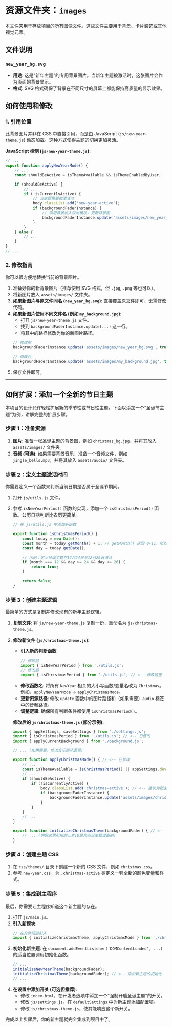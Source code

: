 # 资源文件夹：`images`

本文件夹用于存放项目的所有图像文件。这些文件主要用于背景、卡片装饰或其他视觉元素。

## 文件说明

### `new_year_bg.svg`

- **用途**: 这是“新年主题”的专用背景图片。当新年主题被激活时，这张图片会作为页面的背景显示。
- **格式**: SVG 格式确保了背景在不同尺寸的屏幕上都能保持高质量的显示效果。

## 如何使用和修改

### 1. 引用位置

此背景图片并非在 CSS 中直接引用，而是由 JavaScript (`js/new-year-theme.js`) 动态加载。这种方式使得主题的切换更加灵活。

**JavaScript 控制 (`js/new-year-theme.js`):**

```javascript
// ...
export function applyNewYearMode() {
    // ...
    const shouldBeActive = isThemeAvailable && isThemeEnabledByUser;

    if (shouldBeActive) {
        // ...
        if (!isCurrentlyActive) {
            // 当主题需要被激活时
            body.classList.add('new-year-active');
            if (backgroundFaderInstance) {
                // 调用背景淡入淡出模块，更新背景图
                backgroundFaderInstance.update('assets/images/new_year_bg.svg', true);
            }
        }
    } else {
        // ...
    }
}
// ...
```

### 2. 修改指南

你可以很方便地替换当前的背景图片。

1.  准备好你的新背景图片（推荐使用 SVG 格式，但 `.jpg`, `.png` 等也可以）。
2.  将新图片放入 `assets/images/` 文件夹。
3.  **如果新图片与原文件同名 (`new_year_bg.svg`)**: 直接覆盖原文件即可，无需修改代码。
4.  **如果新图片使用不同文件名 (例如 `my_background.jpg`)**:
    -   打开 `js/new-year-theme.js` 文件。
    -   找到 `backgroundFaderInstance.update(...)` 这一行。
    -   将其中的路径修改为你的新图片路径。
    ```javascript
    // 修改前
    backgroundFaderInstance.update('assets/images/new_year_bg.svg', true);

    // 修改后
    backgroundFaderInstance.update('assets/images/my_background.jpg', true);
    ```
5.  保存文件即可。

---

## 如何扩展：添加一个全新的节日主题

本项目的设计允许轻松扩展新的季节性或节日性主题。下面以添加一个“圣诞节主题”为例，讲解完整的扩展步骤。

### 步骤 1：准备资源

1.  **图片**: 准备一张圣诞主题的背景图，例如 `christmas_bg.jpg`，并将其放入 `assets/images/` 文件夹。
2.  **音频 (可选)**: 如果需要背景音乐，准备一个音频文件，例如 `jingle_bells.mp3`，并将其放入 `assets/audio/` 文件夹。

### 步骤 2：定义主题激活时间

你需要定义一个函数来判断当前日期是否属于圣诞节期间。

1.  打开 `js/utils.js` 文件。
2.  参考 `isNewYearPeriod()` 函数的实现，添加一个 `isChristmasPeriod()` 函数。公历日期判断比农历更简单。

    ```javascript
    // 在 js/utils.js 中添加新函数

    export function isChristmasPeriod() {
        const today = new Date();
        const month = today.getMonth() + 1; // getMonth() 返回 0-11，所以 +1
        const day = today.getDate();

        // 示例：定义圣诞主题在12月24日至12月26日激活
        if (month === 12 && day >= 24 && day <= 26) {
            return true;
        }

        return false;
    }
    ```

### 步骤 3：创建主题逻辑

最简单的方式是复制并修改现有的新年主题逻辑。

1.  **复制文件**: 将 `js/new-year-theme.js` 复制一份，重命名为 `js/christmas-theme.js`。
2.  **修改新文件 (`js/christmas-theme.js`)**:
    -   **引入新的判断函数**:
        ```javascript
        // 修改前
        import { isNewYearPeriod } from './utils.js';
        // 修改后
        import { isChristmasPeriod } from './utils.js'; // <-- 修改这里
        ```
    -   **修改函数名**: 将所有 `NewYear` 相关的大小写函数/变量名改为 `Christmas`。例如，`applyNewYearMode` -> `applyChristmasMode`。
    -   **更新资源路径**: 修改 `update` 函数中的图片路径和（如果需要）`audio` 标签中的音频路径。
    -   **调整逻辑**: 确保所有判断条件都使用 `isChristmasPeriod()`。

    **修改后的 `js/christmas-theme.js` (部分示例):**
    ```javascript
    import { appSettings, saveSettings } from './settings.js';
    import { isChristmasPeriod } from './utils.js'; // <-- 已修改
    import { applyCurrentBackground } from './background.js';

    // ... (如果需要，修改音乐循环逻辑)

    export function applyChristmasMode() { // <-- 已修改
        // ...
        const isThemeAvailable = isChristmasPeriod() || appSettings.developer.forceChristmasTheme; // <-- 已修改
        // ...
        if (shouldBeActive) {
            if (!isCurrentlyActive) {
                body.classList.add('christmas-active'); // <-- 建议为新主题创建新的CSS类
                if (backgroundFaderInstance) {
                    backgroundFaderInstance.update('assets/images/christmas_bg.jpg', true); // <-- 已修改
                }
            }
        }
        // ...
    }

    export function initializeChristmasTheme(backgroundFader) { // <-- 已修改
        // ... (确保这里引用的元素ID是为圣诞主题准备的)
    }
    ```

### 步骤 4：创建主题 CSS

1.  在 `css/themes/` 目录下创建一个新的 CSS 文件，例如 `christmas.css`。
2.  参考 `new-year.css`，为 `.christmas-active` 类定义一套全新的颜色变量和样式。

### 步骤 5：集成到主程序

最后，你需要让主程序知道这个新主题的存在。

1.  打开 `js/main.js`。
2.  **引入新模块**:
    ```javascript
    // 在文件顶部引入
    import { initializeChristmasTheme, applyChristmasMode } from './christmas-theme.js';
    ```
3.  **初始化新主题**: 在 `document.addEventListener('DOMContentLoaded', ...)` 的适当位置调用初始化函数。
    ```javascript
    // ...
    initializeNewYearTheme(backgroundFader);
    initializeChristmasTheme(backgroundFader); // <-- 添加新主题的初始化
    // ...
    ```
4.  **在设置中添加开关 (可选但推荐)**:
    -   修改 `index.html`，在开发者选项中添加一个“强制开启圣诞主题”的开关。
    -   修改 `js/settings.js`，在 `defaultSettings` 中为新主题添加配置项。
    -   修改 `js/christmas-theme.js`，使其能响应这个新开关。

完成以上步骤后，你的新主题就完全集成到项目中了。

